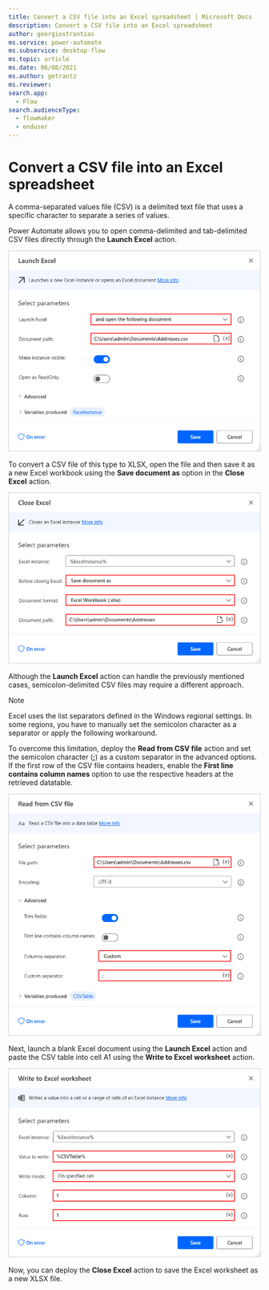 ```yaml
---
title: Convert a CSV file into an Excel spreadsheet | Microsoft Docs
description: Convert a CSV file into an Excel spreadsheet
author: georgiostrantzas
ms.service: power-automate
ms.subservice: desktop-flow
ms.topic: article
ms.date: 06/08/2021
ms.author: getrantz
ms.reviewer:
search.app: 
  - Flow
search.audienceType: 
  - flowmaker
  - enduser
---
```


# Convert a CSV file into an Excel spreadsheet

A comma-separated values file (CSV) is a delimited text file that uses a specific character to separate a series of values.

Power Automate allows you to open comma-delimited and tab-delimited CSV files directly through the **Launch Excel** action.

![The Launch Excel action configured to open a csv file.](media/convert-csv-excel/launch-excel-action.png)

To convert a CSV file of this type to XLSX, open the file and then save it as a new Excel workbook using the **Save document as** option in the **Close Excel** action.

![The Save document as option in the Close Excel action.](media/convert-csv-excel/close-excel-action.png)

Although the **Launch Excel** action can handle the previously mentioned cases, semicolon-delimited CSV files may require a different approach. 

> [!NOTE]
> Excel uses the list separators defined in the Windows regional settings. In some regions, you have to manually set the semicolon character as a separator or apply the following workaround.

To overcome this limitation, deploy the **Read from CSV file** action and set the semicolon character (**;**) as a custom separator in the advanced options. If the first row of the CSV file contains headers, enable the **First line contains column names** option to use the respective headers at the retrieved datatable.

![The custom separator option in the Read from CSV file action.](media/convert-csv-excel/read-csv-file-action.png)

Next, launch a blank Excel document using the **Launch Excel** action and paste the CSV table into cell A1 using the **Write to Excel worksheet** action. 


![The populated *Write to Excel worksheet action.](media/convert-csv-excel/write-excel-worksheet-action.png)

Now, you can deploy the **Close Excel** action to save the Excel worksheet as a new XLSX file.

